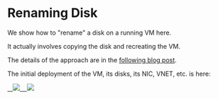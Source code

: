 #	Renaming Disk

We show how to "rename" a disk on a running VM here.

It actually involves copying the disk and recreating the VM.

The details of the approach are in the [following blog post](http://vincentlauzon.com/2017/10/16/renaming-virtual-machine-disks).

The initial deployment of the VM, its disks, its NIC, VNET, etc.  is here:

<a href="https://portal.azure.com/#create/Microsoft.Template/uri/https:%2F%2Fraw.githubusercontent.com%2Fvplauzon%2FAzureVMs%2Fmaster%2FRenamingDiskSol%2FRenamingDisk%2FInitialDeploy.json" target="_blank">
    <img src="http://azuredeploy.net/deploybutton.png"/>
</a>
<a href="http://armviz.io/#/?load=https://raw.githubusercontent.com/vplauzon/AzureVMs/master/RenamingDiskSol/RenamingDisk/InitialDeploy.json" target="_blank">
    <img src="http://armviz.io/visualizebutton.png"/>
</a>
